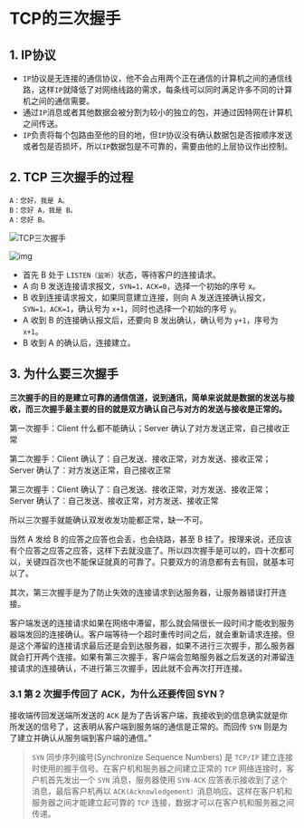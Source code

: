 # TCP的三次握手

##  1. IP协议

* `IP`协议是无连接的通信协议，他不会占用两个正在通信的计算机之间的通信线路，这样`IP`就降低了对网络线路的需求，每条线可以同时满足许多不同的计算机之间的通信需要。
* 通过`IP`消息或者其他数据会被分割为较小的独立的包，并通过因特网在计算机之间传送。
* `IP`负责将每个包路由至他的目的地，但`IP`协议没有确认数据包是否按顺序发送或者包是否损坏，所以`IP`数据包是不可靠的，需要由他的上层协议作出控制。

##  2. TCP 三次握手的过程

```
A：您好，我是 A。
B：您好 A，我是 B。
A：您好 B。
```

![TCP三次握手](https://gitee.com/AD-Gai-Code/pic-go/raw/master/202110221650641.png)

![img](https://gitee.com/AD-Gai-Code/pic-go/raw/master/202110221656279.png)

- 首先 B 处于 `LISTEN（监听）`状态，等待客户的连接请求。
- A 向 B 发送连接请求报文，`SYN=1，ACK=0`，选择一个初始的序号 x。
- B 收到连接请求报文，如果同意建立连接，则向 A 发送连接确认报文，`SYN=1，ACK=1`，确认号为 `x+1`，同时也选择一个初始的序号 `y`。
- A 收到 B 的连接确认报文后，还要向 B 发出确认，确认号为 `y+1`，序号为 `x+1`。
- B 收到 A 的确认后，连接建立。

##  3. 为什么要三次握手

**三次握手的目的是建立可靠的通信信道，说到通讯，简单来说就是数据的发送与接收，而三次握手最主要的目的就是双方确认自己与对方的发送与接收是正常的。**

第一次握手：Client 什么都不能确认；Server 确认了对方发送正常，自己接收正常

第二次握手：Client 确认了：自己发送、接收正常，对方发送、接收正常；Server 确认了：对方发送正常，自己接收正常

第三次握手：Client 确认了：自己发送、接收正常，对方发送、接收正常；Server 确认了：自己发送、接收正常，对方发送、接收正常

所以三次握手就能确认双发收发功能都正常，缺一不可。

当然 A 发给 B 的应答之应答也会丢，也会绕路，甚至 B 挂了。按理来说，还应该有个应答之应答之应答，这样下去就没底了。所以四次握手是可以的，四十次都可以，关键四百次也不能保证就真的可靠了。只要双方的消息都有去有回，就基本可以了。

其次，第三次握手是为了防止失效的连接请求到达服务器，让服务器错误打开连接。

客户端发送的连接请求如果在网络中滞留，那么就会隔很长一段时间才能收到服务器端发回的连接确认。客户端等待一个超时重传时间之后，就会重新请求连接。但是这个滞留的连接请求最后还是会到达服务器，如果不进行三次握手，那么服务器就会打开两个连接。如果有第三次握手，客户端会忽略服务器之后发送的对滞留连接请求的连接确认，不进行第三次握手，因此就不会再次打开连接。

###  3.1 第 2 次握手传回了 ACK，为什么还要传回 SYN？

接收端传回发送端所发送的 `ACK` 是为了告诉客户端，我接收到的信息确实就是你所发送的信号了，这表明从客户端到服务端的通信是正常的。而回传 `SYN` 则是为了建立并确认从服务端到客户端的通信。”

> `SYN` 同步序列编号(Synchronize Sequence Numbers) 是 `TCP/IP` 建立连接时使用的握手信号。在客户机和服务器之间建立正常的 `TCP` 网络连接时，客户机首先发出一个 `SYN` 消息，服务器使用 `SYN-ACK` 应答表示接收到了这个消息，最后客户机再以 `ACK(Acknowledgement）`消息响应。这样在客户机和服务器之间才能建立起可靠的 `TCP` 连接，数据才可以在客户机和服务器之间传递。

